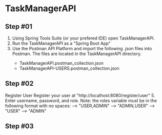 

<h1>TaskManagerAPI</h1>
<h2>Step #01</h2>


    
<ol>

<li> Using Spring Tools Suite (or your prefered IDE) open TaskManagerAPI.</li>
<li> Run the TaskManagerAPI as a "Spring Boot App"</li>
<div><li> Use the Postman API Platform and import the following .json files into Postman. The files are located in the TaskManagerAPI directory. </li>
    <ul>
    <li>TaskManagerAPI.postman_collection.json</li>
    <li>TaskManagerAPI-USERS.postman_collection.json</li>
    </ul>
    
   </div>
</ol>



<h2>Step #02</h2>

Register User
 Register your user at "http://localhost:8080/register/user"
5. Enter username, password, and role.
   Note: the roles variable must be in the following format with no spaces:
   --> "USER,ADMIN"
   --> "ADMIN,USER"
   --> "USER"
   --> "ADMIN"

   <h2>Step #03</h2>
   
